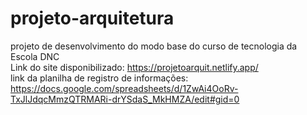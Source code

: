 # projeto-arquitetura
projeto de desenvolvimento do modo base do curso de tecnologia da Escola DNC<br>
Link do site disponibilizado: https://projetoarquit.netlify.app/<br>
link da planilha de registro de informações: https://docs.google.com/spreadsheets/d/1ZwAi4OoRv-TxJlJdqcMmzQTRMARi-drYSdaS_MkHMZA/edit#gid=0
